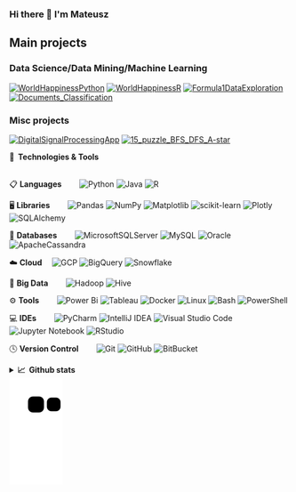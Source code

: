 ### Hi there 👋 I'm Mateusz 

## Main projects


### Data Science/Data Mining/Machine Learning

<p align="left">
  <a href="https://github.com/madrian98/WorldHappinessPython"><img width="400" src="https://github-readme-stats-git-masterrstaa-rickstaa.vercel.app/api/pin/?username=madrian98&repo=WorldHappinessPython&theme=react&bg_color=1F222E&title_color=F85D7F&icon_color=F8D866&hide_border=true&show_icons=false" alt="WorldHappinessPython"></a>
     <a href="https://github.com/madrian98/WorldHappiness-R"><img width="400" src="https://github-readme-stats-git-masterrstaa-rickstaa.vercel.app/api/pin/?username=madrian98&repo=WorldHappiness-R&theme=react&bg_color=1F222E&title_color=F85D7F&icon_color=F8D866&hide_border=true&show_icons=false" alt="WorldHappinessR"></a>
      <a href="https://github.com/madrian98/Formula1DataExploration"><img width="400" src="https://github-readme-stats-git-masterrstaa-rickstaa.vercel.app/api/pin/?username=madrian98&repo=Formula1DataExploration&theme=react&bg_color=1F222E&title_color=F85D7F&icon_color=F8D866&hide_border=true&show_icons=false" alt="Formula1DataExploration"></a>
  <a href="https://github.com/madrian98/Documents_Classification"><img width="400" src="https://github-readme-stats-git-masterrstaa-rickstaa.vercel.app/api/pin/?username=madrian98&repo=Documents_Classification&theme=react&bg_color=1F222E&title_color=F85D7F&icon_color=F8D866&hide_border=true&show_icons=false" alt="Documents_Classification"></a>
</p> 

### Misc projects

<p align="left">
  <a href="https://github.com/madrian98/DigitalSignalProcessingApp"><img width="400" src="https://github-readme-stats-git-masterrstaa-rickstaa.vercel.app/api/pin/?username=madrian98&repo=DigitalSignalProcessingApp&theme=react&bg_color=1F222E&title_color=F85D7F&icon_color=F8D866&hide_border=true&show_icons=false" alt="DigitalSignalProcessingApp"></a>
 <a href="https://github.com/madrian98/15_puzzle_BFS_DFS_A-star"><img width="400" src="https://github-readme-stats-git-masterrstaa-rickstaa.vercel.app/api/pin/?username=madrian98&repo=15_puzzle_BFS_DFS_A-star&theme=react&bg_color=1F222E&title_color=F85D7F&icon_color=F8D866&hide_border=true&show_icons=false" alt="15_puzzle_BFS_DFS_A-star"></a>
 
     

</p>


<summary><b>🔧&nbsp;&nbsp;Technologies & Tools</b></summary>
<br/>   
  
📋 **Languages**  
![Python](https://img.shields.io/badge/python-3670A0?style=for-the-badge&logo=python&logoColor=ffdd54)
![Java](https://img.shields.io/badge/java-%23ED8B00.svg?style=for-the-badge&logo=openjdk&logoColor=white)
![R](https://img.shields.io/badge/r-%23276DC3.svg?style=for-the-badge&logo=r&logoColor=white)

🖥️ **Libraries**  
![Pandas](https://img.shields.io/badge/pandas-%23150458.svg?style=for-the-badge&logo=pandas&logoColor=white)
![NumPy](https://img.shields.io/badge/numpy-%23013243.svg?style=for-the-badge&logo=numpy&logoColor=white)
![Matplotlib](https://img.shields.io/badge/Matplotlib-05122A?style=for-the-badge&logo=Matplotlib&logoColor=black)
![scikit-learn](https://img.shields.io/badge/scikit--learn-%23F7931E.svg?style=for-the-badge&logo=scikit-learn&logoColor=white) 
![Plotly](https://img.shields.io/badge/Plotly-%233F4F75.svg?style=for-the-badge&logo=plotly&logoColor=white)
![SQLAlchemy](https://img.shields.io/badge/SQLAlchemy-F80000?style=for-the-badge&logo=SQLAlchemy&logoColor=white) 

💾 **Databases**  
![MicrosoftSQLServer](https://img.shields.io/badge/Microsoft%20SQL%20Server-CC2927?style=for-the-badge&logo=microsoft%20sql%20server&logoColor=white)
![MySQL](https://img.shields.io/badge/mysql-%2300f.svg?style=for-the-badge&logo=mysql&logoColor=white)
![Oracle](https://img.shields.io/badge/Oracle-F80000?style=for-the-badge&logo=Oracle&logoColor=white)
![ApacheCassandra](https://img.shields.io/badge/cassandra-%231287B1.svg?style=for-the-badge&logo=apache-cassandra&logoColor=white)

☁️ **Cloud** 
![GCP](https://img.shields.io/badge/Google_Cloud-4285F4?style=for-the-badge&logo=google-cloud&logoColor=orange)
![BigQuery](https://img.shields.io/badge/BigQuery-%230A0FFF.svg?style=for-the-badge&logo=GoogleBigQuery&logoColor=white)
![Snowflake](https://img.shields.io/badge/Snowflake-29B5E8.svg?style=for-the-badge&logo=Snowflake&logoColor=white)

💾 **Big Data**  
![Hadoop](https://img.shields.io/badge/Hadoop-05122A?style=for-the-badge&logo=ApacheHadoop&logoColor=black)
![Hive](https://img.shields.io/badge/Hive-FDEE21.svg?style=for-the-badge&logo=ApacheHive&logoColor=black) 

 
⚙️ **Tools**  
![Power Bi](https://img.shields.io/badge/power_bi-F2C811?style=for-the-badge&logo=powerbi&logoColor=black)
![Tableau](https://img.shields.io/badge/Tableau-E97627?style=for-the-badge&logo=tableau&logoColor=white)
![Docker](https://img.shields.io/badge/docker-%230db7ed.svg?style=for-the-badge&logo=docker&logoColor=white)
![Linux](https://img.shields.io/badge/Linux-FCC624?style=for-the-badge&logo=linux&logoColor=black)
![Bash](https://img.shields.io/badge/GNU%20Bash-4EAA25?style=for-the-badge&logo=GNU%20Bash&logoColor=white)
![PowerShell](https://img.shields.io/badge/Powershell-2CA5E0?style=for-the-badge&logo=powershell&logoColor=white)

💻 **IDEs**  
![PyCharm](https://img.shields.io/badge/pycharm-143?style=for-the-badge&logo=pycharm&logoColor=black&color=black&labelColor=green)
![IntelliJ IDEA](https://img.shields.io/badge/IntelliJIDEA-000000.svg?style=for-the-badge&logo=intellij-idea&logoColor=white)
![Visual Studio Code](https://img.shields.io/badge/Visual%20Studio%20Code-0078d7.svg?style=for-the-badge&logo=visual-studio-code&logoColor=white)
![Jupyter Notebook](https://img.shields.io/badge/jupyter-%23FA0F00.svg?style=for-the-badge&logo=jupyter&logoColor=white)
![RStudio](https://img.shields.io/badge/RStudio-4285F4?style=for-the-badge&logo=rstudio&logoColor=white)

  
🕓 **Version Control**  
![Git](https://img.shields.io/badge/git-%23F05033.svg?style=for-the-badge&logo=git&logoColor=white)
![GitHub](https://img.shields.io/badge/github-%23121011.svg?style=for-the-badge&logo=github&logoColor=white) 
![BitBucket](https://img.shields.io/badge/bitbucket-%230A0FFF.svg?style=for-the-badge&logo=bitbucket&logoColor=blue) 

</details>
<details>
<summary><b>📈&nbsp;&nbsp;Github stats</b></summary>

<br/> 

<div align="center">
<a align=top href="https://github.com/madrian98">
    <img align=top src="https://github-stats-alpha.vercel.app/api?username=madrian98&cc=22272e&tc=37BCF6&ic=fff&bc=0000" height="192px">
</a>
<br/> 
<div align="center">
<a align=top href="https://github.com/madrian98">
    <img align=top src="http://github-profile-summary-cards.vercel.app/api/cards/profile-details?username=madrian98&theme=github_dark" height="192px">
</a>  
 <br>
<a align=top href="https://github.com/madrian98">
    <img align=top alt="madrian98's Top Languages" src="http://github-profile-summary-cards.vercel.app/api/cards/repos-per-language?username=madrian98&theme=github_dark&&exclude=Jupyter%20Notebook,html" height="192px"/></a>  
<a align=top href="https://github.com/madrian98">
    <img align=top alt="madrian98's Top Languages" src="http://github-profile-summary-cards.vercel.app/api/cards/most-commit-language?username=madrian98&theme=github_dark&&exclude=Jupyter%20Notebook,html" height="192px"/></a>
</br>  
</div>  


</details> 

<picture>
  <source
    media="(prefers-color-scheme: dark)"
    srcset="https://raw.githubusercontent.com/madrian98/madrian98/preview/github-contribution-grid-snake-dark.svg?palette=github-dark"
  />
  <img
    alt="github contribution grid snake animation"
    src="https://raw.githubusercontent.com/madrian98/madrian98/preview/github-contribution-grid-snake.svg"
  />
</picture>
